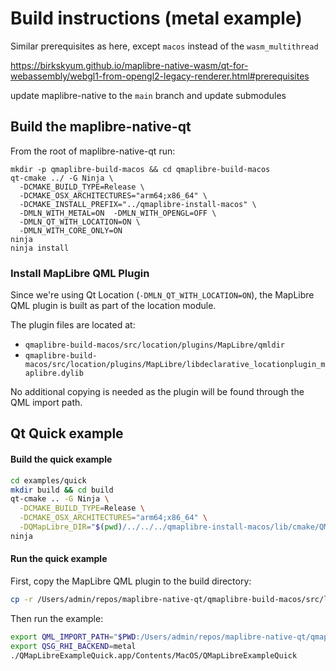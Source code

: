 
# Build instructions (metal example)

Similar prerequisites as here, except `macos` instead of the `wasm_multithread`

https://birkskyum.github.io/maplibre-native-wasm/qt-for-webassembly/webgl1-from-opengl2-legacy-renderer.html#prerequisites

update maplibre-native to the `main` branch and update submodules

## Build the maplibre-native-qt

From the root of maplibre-native-qt run:

```
mkdir -p qmaplibre-build-macos && cd qmaplibre-build-macos
qt-cmake ../ -G Ninja \
  -DCMAKE_BUILD_TYPE=Release \
  -DCMAKE_OSX_ARCHITECTURES="arm64;x86_64" \
  -DCMAKE_INSTALL_PREFIX="../qmaplibre-install-macos" \
  -DMLN_WITH_METAL=ON  -DMLN_WITH_OPENGL=OFF \
  -DMLN_QT_WITH_LOCATION=ON \
  -DMLN_WITH_CORE_ONLY=ON
ninja
ninja install
```

### Install MapLibre QML Plugin
Since we're using Qt Location (`-DMLN_QT_WITH_LOCATION=ON`), the MapLibre QML plugin is built as part of the location module.

The plugin files are located at:
- `qmaplibre-build-macos/src/location/plugins/MapLibre/qmldir`
- `qmaplibre-build-macos/src/location/plugins/MapLibre/libdeclarative_locationplugin_maplibre.dylib`

No additional copying is needed as the plugin will be found through the QML import path.
## Qt Quick example

#### Build the quick example

```sh
cd examples/quick
mkdir build && cd build
qt-cmake .. -G Ninja \
  -DCMAKE_BUILD_TYPE=Release \
  -DCMAKE_OSX_ARCHITECTURES="arm64;x86_64" \
  -DQMapLibre_DIR="$(pwd)/../../../qmaplibre-install-macos/lib/cmake/QMapLibre"
ninja
```

#### Run the quick example

First, copy the MapLibre QML plugin to the build directory:
```sh
cp -r /Users/admin/repos/maplibre-native-qt/qmaplibre-build-macos/src/location/plugins/MapLibre ./
```

Then run the example:
```sh
export QML_IMPORT_PATH="$PWD:/Users/admin/repos/maplibre-native-qt/qmaplibre-build-macos"
export QSG_RHI_BACKEND=metal
./QMapLibreExampleQuick.app/Contents/MacOS/QMapLibreExampleQuick
```
